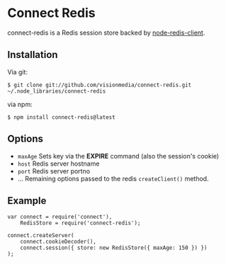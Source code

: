 
# Connect Redis

connect-redis is a Redis session store backed by [node-redis-client](http://github.com/fictorial/redis-node-client).
 
## Installation

Via git:

    $ git clone git://github.com/visionmedia/connect-redis.git ~/.node_libraries/connect-redis

via npm:

	$ npm install connect-redis@latest

## Options

  * `maxAge` Sets key via the **EXPIRE** command (also the session's cookie)
  * `host` Redis server hostname
  * `port` Redis server portno
  * ...    Remaining options passed to the redis `createClient()` method.

## Example

    var connect = require('connect'),
	 	RedisStore = require('connect-redis');

    connect.createServer(
        connect.cookieDecoder(),
        connect.session({ store: new RedisStore({ maxAge: 150 }) })
    );